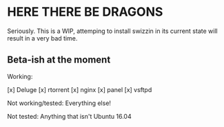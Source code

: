 # HERE THERE BE DRAGONS

Seriously. This is a WIP, attemping to install swizzin in its current state will result in a very bad time.

## Beta-ish at the moment
Working:

[x] Deluge
[x] rtorrent
[x] nginx
[x] panel
[x] vsftpd

Not working/tested: Everything else!

Not tested: Anything that isn't Ubuntu 16.04
